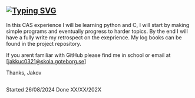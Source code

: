 ## [![Typing SVG](https://readme-typing-svg.demolab.com?font=Pixelify+Sans&size=25&pause=1000&color=60F76B&width=435&lines=This+github+is+for+my+IB+CAS+experience...;Jakov+Kucan)](https://git.io/typing-svg)

In this CAS experience I will be learning python and C, I will start by making simple programs and eventually progress to harder topics. 
By the end I will have a fully write my retrospect on the exeprience. My log books can be found in the project repository. 

If you arent familiar with GitHub please find me in school or email at [jakkuc0321@skola.goteborg.se]

Thanks, Jakov
##
Started 26/08/2024
Done XX/XX/202X
